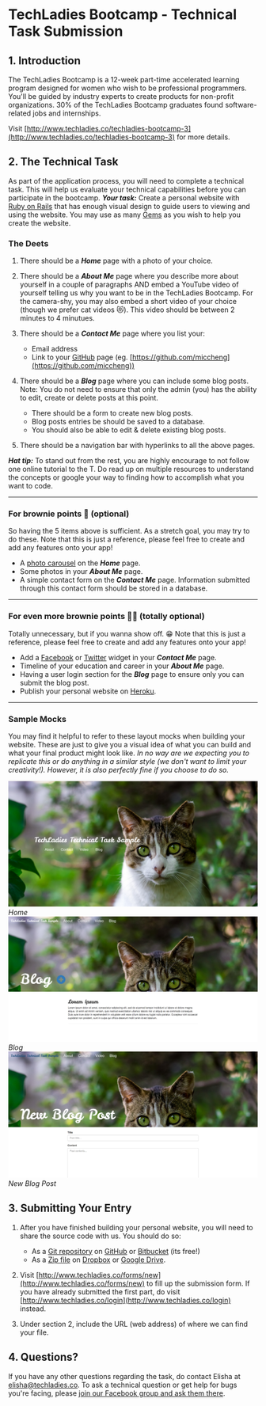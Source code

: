# TechLadies Bootcamp - Technical Task Submission

## 1. Introduction

The TechLadies Bootcamp is a 12-week part-time accelerated learning program designed for women who wish to be professional programmers. You'll be guided by industry experts to create products for non-profit organizations. 30% of the TechLadies Bootcamp graduates found software-related jobs and internships.

Visit [http://www.techladies.co/techladies-bootcamp-3](http://www.techladies.co/techladies-bootcamp-3) for more details.

## 2. The Technical Task

As part of the application process, you will need to complete a technical task. This will help us evaluate your technical capabilities before you can participate in the bootcamp. ***Your task:*** Create a personal website with [Ruby on Rails](http://rubyonrails.org) that has enough visual design to guide users to viewing and using the website. You may use as many [Gems](https://rubygems.org) as you wish to help you create the website.

### The Deets

1. There should be a ***Home*** page with a photo of your choice.
2. There should be a ***About Me*** page where you describe more about yourself in a couple of paragraphs AND embed a YouTube video of yourself telling us why you want to be in the TechLadies Bootcamp. For the camera-shy, you may also embed a short video of your choice (though we prefer cat videos 😻). This video should be between 2 minutes to 4 minutues.
3. There should be a ***Contact Me*** page where you list your:

	- Email address
	- Link to your [GitHub](https://github.com) page (eg. [https://github.com/miccheng](https://github.com/miccheng))

4. There should be a ***Blog*** page where you can include some blog posts. Note: You do not need to ensure that only the admin (you) has the ability to edit, create or delete posts at this point.

	- There should be a form to create new blog posts.
	- Blog posts entries be should be saved to a database.
	- You should also be able to edit & delete existing blog posts.

5. There should be a navigation bar with hyperlinks to all the above pages.

***Hat tip:*** To stand out from the rest, you are highly encourage to not follow one online tutorial to the T. Do read up on multiple resources to understand the concepts or google your way to finding how to accomplish what you want to code.  

---

### For brownie points 🍪 (optional)

So having the 5 items above is sufficient. As a stretch goal, you may try to do these. Note that this is just a reference, please feel free to create and add any features onto your app!

- A [photo carousel](https://www.w3schools.com/bootstrap/bootstrap_carousel.asp) on the ***Home*** page.
- Some photos in your ***About Me*** page.
- A simple contact form on the ***Contact Me*** page. Information submitted through this contact form should be stored in a database.

---

### For even more brownie points 🍪🍪 (totally optional)

Totally unnecessary, but if you wanna show off. 😁 Note that this is just a reference, please feel free to create and add any features onto your app!

- Add a [Facebook](https://developers.facebook.com/products/social-plugins/overview/) or [Twitter](https://dev.twitter.com/web/overview) widget in your ***Contact Me*** page.
- Timeline of your education and career in your ***About Me*** page.
- Having a user login section for the ***Blog*** page to ensure only you can submit the blog post.
- Publish your personal website on [Heroku](https://www.heroku.com).

---

### Sample Mocks

You may find it helpful to refer to these layout mocks when building your website. These are just to give you a visual idea of what you can build and what your final product might look like. *In no way are we expecting you to replicate this or do anything in a similar style (we don't want to limit your creativity!). However, it is also perfectly fine if you choose to do so.*

![home screen](ui-mocks/home-screen.png)
*Home*
![blog screen](ui-mocks/blog-screen.png)
*Blog*
![new blog post screen](ui-mocks/blog-add-screen.png)
*New Blog Post*

## 3. Submitting Your Entry

1. After you have finished building your personal website, you will need to share the source code with us. You should do so:

	- As a [Git repository](https://git-scm.com) on [GitHub](https://github.com) or [Bitbucket](https://bitbucket.org) (its free!)
	- As a [Zip file](https://en.wikipedia.org/wiki/Zip_(file_format)) on [Dropbox](https://www.dropbox.com) or [Google Drive](http://drive.google.com).

2. Visit [http://www.techladies.co/forms/new](http://www.techladies.co/forms/new) to fill up the submission form. If you have already submitted the first part, do visit [http://www.techladies.co/login](http://www.techladies.co/login) instead.
3. Under section 2, include the URL (web address) of where we can find your file.

## 4. Questions?

If you have any other questions regarding the task, do contact Elisha at elisha@techladies.co. To ask a technical question or get help for bugs you're facing, please [join our Facebook group and ask them there](https://www.facebook.com/groups/techladiescode). 
